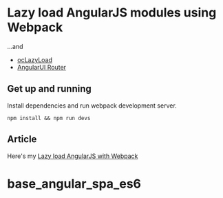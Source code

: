 # Lazy load AngularJS modules using Webpack

...and

* [ocLazyLoad](https://github.com/ocombe/ocLazyLoad)
* [AngularUI Router](https://github.com/angular-ui/ui-router)

## Get up and running

Install dependencies and run webpack development server.

```
npm install && npm run devs
```

## Article

Here's my [Lazy load AngularJS with Webpack](http://michalzalecki.com/lazy-load-angularjs-with-webpack/)
# base_angular_spa_es6
